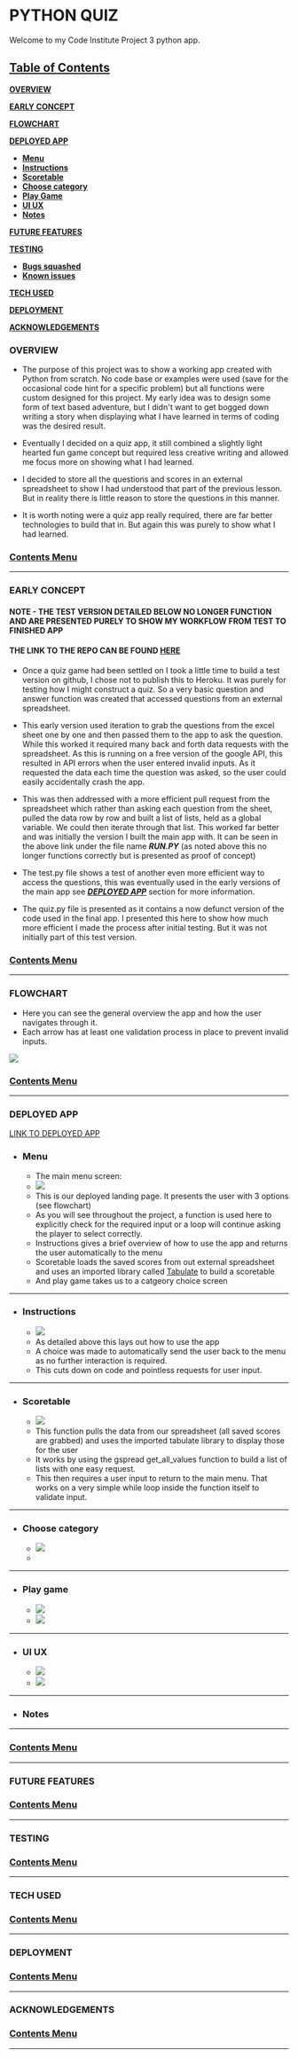 # **PYTHON QUIZ**

Welcome to my Code Institute Project 3 python app.

## [**Table of Contents**](<#table-of-contents>)

[**OVERVIEW**](<#overview>)

[**EARLY CONCEPT**](<#early-concept>)

[**FLOWCHART**](<#flowchart>)

[**DEPLOYED APP**](<#deployed-app>)
   * [**Menu**](<#menu>)
   * [**Instructions**](<#instructions>)
   * [**Scoretable**](<#scoretable>)
   * [**Choose category**](<#choose-category>)
   * [**Play Game**](<#play-game>)
   * [**UI UX**](<#ui-ux>)
   * [**Notes**](<#notes>)

[**FUTURE FEATURES**](<#future-features>)

[**TESTING**](<#testing>)
   * [**Bugs squashed**](<#bugs-squashed>)
   * [**Known issues**](<#known-issues>)

[**TECH USED**](<#tech-used>)

[**DEPLOYMENT**](<#deployment>)

[**ACKNOWLEDGEMENTS**](<#acknowledgements>)

### OVERVIEW

* The purpose of this project was to show a working app created with Python from scratch. No code base or examples were used (save for the occasional code hint for a specific problem) but all functions were custom designed for this project. My early idea was to design some form of text based adventure, but I didn't want to get bogged down writing a story when displaying what I have learned in terms of coding was the desired result.

* Eventually I decided on a quiz app, it still combined a slightly light hearted fun game concept but required less creative writing and allowed me focus more on showing what I had learned.

* I decided to store all the questions and scores in an external spreadsheet to show I had understood that part of the previous lesson. But in reality there is little reason to store the questions in this manner.

* It is worth noting were a quiz app really required, there are far better technologies to build that in. But again this was purely to show what I had learned.

### [Contents Menu](<#table-of-contents>)
--------------------------------------------------------
### EARLY CONCEPT

#### NOTE - THE TEST VERSION DETAILED BELOW NO LONGER FUNCTION AND ARE PRESENTED PURELY TO SHOW MY WORKFLOW FROM TEST TO FINISHED APP
#### THE LINK TO THE REPO CAN BE FOUND [HERE](https://github.com/JeffreyBull76/quiz-test)

* Once a quiz game had been settled on I took a little time to build a test version on github, I chose not to publish this to Heroku. It was purely for testing how I might construct a quiz. So a very basic question and answer function was created that accessed questions from an external spreadsheet. 

* This early version used iteration to grab the questions from the excel sheet one by one and then passed them to the app to ask the question. While this worked it required many back and forth data requests with the spreadsheet. As this is running on a free version of the google API, this resulted in API errors when the user entered invalid inputs. As it requested the data each time the question was asked, so the user could easily accidentally crash the app.

* This was then addressed with a more efficient pull request from the spreadsheet which rather than asking each question from the sheet, pulled the data row by row and built a list of lists, held as a global variable. We could then iterate through that list. This worked far better and was initially the version I built the main app with. It can be seen in the above link under the file name ***RUN.PY*** (as noted above this no longer functions correctly but is presented as proof of concept)

* The test.py file shows a test of another even more efficient way to access the questions, this was eventually used in the early versions of the main app see [***DEPLOYED APP***](<#deployed-app>) section for more information.

* The quiz.py file is presented as it contains a now defunct version of the code used in the final app. I presented this here to show how much more efficient I made the process after initial testing. But it was not initially part of this test version.

### [Contents Menu](<#table-of-contents>)
--------------------------------------------------------
### FLOWCHART

* Here you can see the general overview the app and how the user navigates through it. 
* Each arrow has at least one validation process in place to prevent invalid inputs.

![](assets/rmimages/Project3FlowChart.jpeg)

### [Contents Menu](<#table-of-contents>)
--------------------------------------------------------
### DEPLOYED APP

[LINK TO DEPLOYED APP](https://ciproject3-python-quiz.herokuapp.com/)

* ### Menu
   * The main menu screen:
   * ![](assets/rmimages/menu_1.png)
   * This is our deployed landing page. It presents the user with 3 options (see flowchart)
   * As you will see throughout the project, a function is used here to explicitly check for the required input or a loop will continue asking the player to select correctly.
   * Instructions gives a brief overview of how to use the app and returns the user automatically to the menu
   * Scoretable loads the saved scores from out external spreadsheet and uses an imported library called [Tabulate](https://pypi.org/project/tabulate/) to build a scoretable
   * And play game takes us to a catgeory choice screen
--------------------------------------------------------
* ### Instructions
   * ![](assets/rmimages/instructions1.png)
   * As detailed above this lays out how to use the app
   * A choice was made to automatically send the user back to the menu as no further interaction is required. 
   * This cuts down on code and pointless requests for user input.
--------------------------------------------------------
* ### Scoretable
   * ![](assets/rmimages/score1.png)
   * This function pulls the data from our spreadsheet (all saved scores are grabbed) and uses the imported tabulate library to display those for the user
   * It works by using the gspread get_all_values function to build a list of lists with one easy request.
   * This then requires a user input to return to the main menu. That works on a very simple while loop inside the function itself to validate input.
--------------------------------------------------------
* ### Choose category
   * ![](assets/rmimages/select1.png)
   * 
--------------------------------------------------------
* ### Play game
   * ![](assets/rmimages/quiz1.png)
   * ![](assets/rmimages/gameover1.png)
--------------------------------------------------------
* ### UI UX
   * ![](assets/rmimages/invalidname1.png)
   * ![](assets/rmimages/invalidquest1.png)
--------------------------------------------------------
* ### Notes
--------------------------------------------------------
### [Contents Menu](<#table-of-contents>)
--------------------------------------------------------
### FUTURE FEATURES

### [Contents Menu](<#table-of-contents>)
--------------------------------------------------------
### TESTING

### [Contents Menu](<#table-of-contents>)
--------------------------------------------------------
### TECH USED

### [Contents Menu](<#table-of-contents>)
--------------------------------------------------------
### DEPLOYMENT

### [Contents Menu](<#table-of-contents>)
--------------------------------------------------------
### ACKNOWLEDGEMENTS

### [Contents Menu](<#table-of-contents>)
--------------------------------------------------------